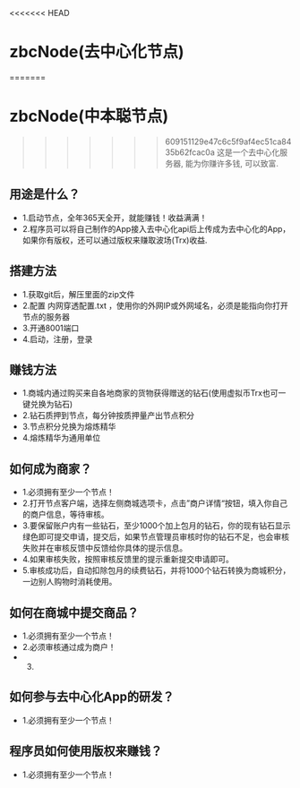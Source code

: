 <<<<<<< HEAD
# zbcNode(去中心化节点)
=======
# zbcNode(中本聪节点)
>>>>>>> 609151129e47c6c5f9af4ec51ca8435b62fcac0a
这是一个去中心化服务器, 能为你赚许多钱, 可以致富.

## 用途是什么？
- 1.启动节点，全年365天全开，就能赚钱！收益满满！
- 2.程序员可以将自己制作的App接入去中心化api后上传成为去中心化的App，
   如果你有版权，还可以通过版权来赚取波场(Trx)收益.

## 搭建方法
- 1.获取git后，解压里面的zip文件
- 2.配置 内网穿透配置.txt ，使用你的外网IP或外网域名，必须是能指向你打开节点的服务器
- 3.开通8001端口
- 4.启动，注册，登录

## 赚钱方法
- 1.商城内通过购买来自各地商家的货物获得赠送的钻石(使用虚拟币Trx也可一键兑换为钻石)
- 2.钻石质押到节点，每分钟按质押量产出节点积分
- 3.节点积分兑换为熔炼精华
- 4.熔炼精华为通用单位

## 如何成为商家？
- 1.必须拥有至少一个节点！
- 2.打开节点客户端，选择左侧商城选项卡，点击”商户详情“按钮，填入你自己的商户信息，等待审核。
- 3.要保留账户内有一些钻石，至少1000个加上包月的钻石，你的现有钻石显示绿色即可提交申请，提交后，如果节点管理员审核时你的钻石不足，也会审核失败并在审核反馈中反馈给你具体的提示信息。
- 4.如果审核失败，按照审核反馈里的提示重新提交申请即可。
- 5.审核成功后，自动扣除包月的续费钻石，并将1000个钻石转换为商城积分，一边别人购物时消耗使用。

## 如何在商城中提交商品？
- 1.必须拥有至少一个节点！
- 2.必须审核通过成为商户！
- 3.

## 如何参与去中心化App的研发？
- 1.必须拥有至少一个节点！

## 程序员如何使用版权来赚钱？
- 1.必须拥有至少一个节点！